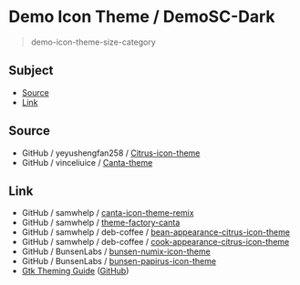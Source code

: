 

# Demo Icon Theme / DemoSC-Dark

> demo-icon-theme-size-category




## Subject

* [Source](#source)
* [Link](#link)




## Source

* GitHub / yeyushengfan258 / [Citrus-icon-theme](https://github.com/yeyushengfan258/Citrus-icon-theme/tree/master/src/colors)
* GitHub / vinceliuice / [Canta-theme](https://github.com/vinceliuice/Canta-theme/tree/master/icons/Canta)




## Link

* GitHub / samwhelp / [canta-icon-theme-remix](https://github.com/samwhelp/canta-icon-theme-remix/tree/main/icons)
* GitHub / samwhelp / [theme-factory-canta](https://github.com/samwhelp/theme-factory-canta)
* GitHub / samwhelp / deb-coffee / [bean-appearance-citrus-icon-theme](https://github.com/samwhelp/deb-coffee/blob/main/packages/bean-appearance-citrus-icon-theme/bean-appearance-citrus-icon-theme.pacscript)
* GitHub / samwhelp / deb-coffee / [cook-appearance-citrus-icon-theme](https://github.com/samwhelp/deb-recipe/blob/main/recipe/cook-appearance-citrus-icon-theme/cook-appearance-citrus-icon-theme/asset/installer.sh)
* GitHub / BunsenLabs / [bunsen-numix-icon-theme](https://github.com/BunsenLabs/bunsen-numix-icon-theme)
* GitHub / BunsenLabs / [bunsen-papirus-icon-theme](https://github.com/BunsenLabs/bunsen-papirus-icon-theme)
* [Gtk Theming Guide](https://gtkthemingguide.surajmandal.in) ([GitHub](https://github.com/surajmandalcell/gtk-theming-guide))
